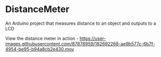 # DistanceMeter
An Arduino project that measures distance to an object and outputs to a LCD

View the distance meter in action - 
https://user-images.githubusercontent.com/87878959/182692268-ae9b577c-6b7f-4954-be95-b94a8cb2e430.mov

